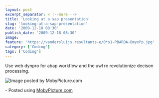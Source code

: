 ```yaml
---
layout: post
excerpt_separator: < !--more -->
title: 'Looking at a sap presentation'
slug: 'looking-at-a-sap-presentation'
date: '2009-12-18 08:30'
publish_date: '2009-12-18 08:30'
image:
feature: 'https://vandersluijs.resultants-e/0*s1-PBARDA-BmyxPp.jpg'
category: ['Coding']
tags: ['Coding']
---
```

Use web dynpro for abap workflow and the uwl ro revolutionize decison
processing.

![Image posted by MobyPicture.com](https://vandersluijs.resultants-e/0*s1-PBARDA-BmyxPp.jpg)

\- Posted using [MobyPicture.com](http://www.mobypicture.com/)


